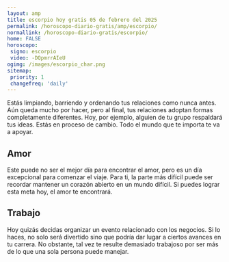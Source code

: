 ```yaml
---
layout: amp
title: escorpio hoy gratis 05 de febrero del 2025 
permalink: /horoscopo-diario-gratis/amp/escorpio/
normallink: /horoscopo-diario-gratis/escorpio/
home: FALSE
horoscopo:
 signo: escorpio
 video: -DQpmrrAIeU
ogimg: /images/escorpio_char.png
sitemap:
 priority: 1
 changefreq: 'daily'
---
```



Estás limpiando, barriendo y ordenando tus relaciones como nunca antes. Aún queda mucho por hacer, pero al final, tus relaciones adoptan formas completamente diferentes. Hoy, por ejemplo, alguien de tu grupo respaldará tus ideas. Estás en proceso de cambio. Todo el mundo que te importa te va a apoyar.

## Amor

Este puede no ser el mejor día para encontrar el amor, pero es un día excepcional para comenzar el viaje. Para ti, la parte más difícil puede ser recordar mantener un corazón abierto en un mundo difícil. Si puedes lograr esta meta hoy, el amor te encontrará.

## Trabajo

Hoy quizás decidas organizar un evento relacionado con los negocios. Si lo haces, no solo será divertido sino que podría dar lugar a ciertos avances en tu carrera. No obstante, tal vez te resulte demasiado trabajoso por ser más de lo que una sola persona puede manejar.